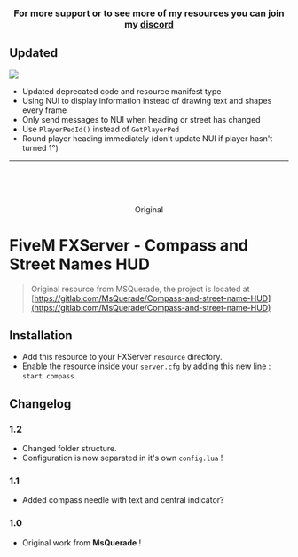 <h3 align='center'>For more support or to see more of my resources you can join my <a href='https://discord.gg/hmcmv3P7YW'>discord</a></h3>

## Updated
<img src='https://i.imgur.com/5A6qLGW.png'/>

* Updated deprecated code and resource manifest type
* Using NUI to display information instead of drawing text and shapes every frame
* Only send messages to NUI when heading or street has changed
* Use `PlayerPedId()` instead of `GetPlayerPed`
* Round player heading immediately (don't update NUI if player hasn't turned 1°)

<hr><br><br><br>
<p align=center>Original</p>

# FiveM FXServer - Compass and Street Names HUD

> Original resource from MSQuerade, the project is located at [https://gitlab.com/MsQuerade/Compass-and-street-name-HUD](https://gitlab.com/MsQuerade/Compass-and-street-name-HUD)

## Installation

- Add this resource to your FXServer `resource` directory.
- Enable the resource inside your `server.cfg` by adding this new line : `start compass`

## Changelog

### 1.2
- Changed folder structure.
- Configuration is now separated in it's own `config.lua` !

### 1.1
- Added compass needle with text and central indicator?

### 1.0
- Original work from **MsQuerade** !
